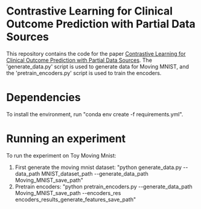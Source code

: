 # Contrastive Learning for Clinical Outcome Prediction with Partial Data Sources
This repository contains the code for the paper [Contrastive Learning for Clinical Outcome Prediction with Partial Data Sources](https://openreview.net/forum?id=elCOPIm4Xw&invitationId=ICML.cc/2024/Conference/Submission5763/-/Camera_Ready_Revision&referrer=%5BAuthor%20Console%5D(%2Fgroup%3Fid%3DICML.cc%2F2024%2FConference%2FAuthors%23author-tasks)). The 'generate_data.py' script is used to generate data for Moving MNIST, and the 'pretrain_encoders.py' script is used to train the encoders.

# Dependencies
To install the environment, run "conda env create -f requirements.yml". 

# Running an experiment
To run the experiment on Toy Moving Mnist:
1. First generate the moving mnist dataset: "python generate_data.py --data_path MNIST_dataset_path --generate_data_path Moving_MNIST_save_path"
2. Pretrain encoders: "python pretrain_encoders.py --generate_data_path Moving_MNIST_save_path --encoders_res encoders_results_generate_features_save_path"

